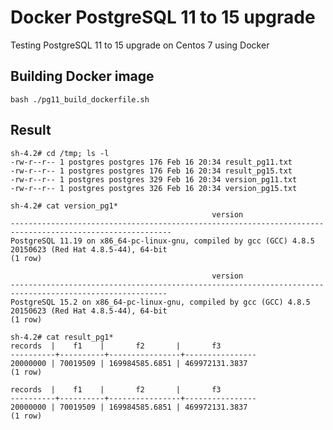 # Docker PostgreSQL 11 to 15 upgrade

Testing PostgreSQL 11 to 15 upgrade on Centos 7 using Docker

## Building Docker image

    bash ./pg11_build_dockerfile.sh 

## Result

    sh-4.2# cd /tmp; ls -l
    -rw-r--r-- 1 postgres postgres 176 Feb 16 20:34 result_pg11.txt
    -rw-r--r-- 1 postgres postgres 176 Feb 16 20:34 result_pg15.txt
    -rw-r--r-- 1 postgres postgres 329 Feb 16 20:34 version_pg11.txt
    -rw-r--r-- 1 postgres postgres 326 Feb 16 20:34 version_pg15.txt

    sh-4.2# cat version_pg1*
                                                 version                                                  
    ----------------------------------------------------------------------------------------------------------
    PostgreSQL 11.19 on x86_64-pc-linux-gnu, compiled by gcc (GCC) 4.8.5 20150623 (Red Hat 4.8.5-44), 64-bit
    (1 row)

                                                 version                                                 
    ---------------------------------------------------------------------------------------------------------
    PostgreSQL 15.2 on x86_64-pc-linux-gnu, compiled by gcc (GCC) 4.8.5 20150623 (Red Hat 4.8.5-44), 64-bit
    (1 row)

    sh-4.2# cat result_pg1* 
    records  |    f1    |       f2       |       f3       
    ----------+----------+----------------+----------------
    20000000 | 70019509 | 169984585.6851 | 469972131.3837
    (1 row)

    records  |    f1    |       f2       |       f3       
    ----------+----------+----------------+----------------
    20000000 | 70019509 | 169984585.6851 | 469972131.3837
    (1 row)
   
